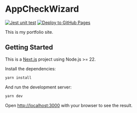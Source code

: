 # AppCheckWizard
[![Jest unit test](https://github.com/alexanderscheibler/appcheckwizard.com/actions/workflows/jest.yml/badge.svg)](https://github.com/alexanderscheibler/appcheckwizard.com/actions/workflows/jest.yml) 
[![Deploy to GitHub Pages](https://github.com/alexanderscheibler/appcheckwizard.com/actions/workflows/deploy.yml/badge.svg)](https://github.com/alexanderscheibler/appcheckwizard.com/actions/workflows/deploy.yml)

This is my portfolio site.

## Getting Started

This is a [Next.js](https://nextjs.org) project using Node.js >= 22.

Install the dependencies:
```bash
yarn install
```

And run the development server:

```bash
yarn dev
```
Open [http://localhost:3000](http://localhost:3000) with your browser to see the result.
